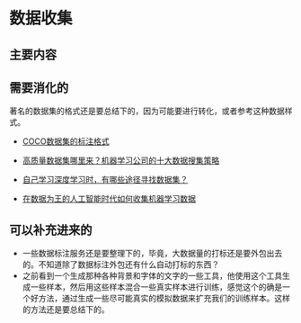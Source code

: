 
# 数据收集




## 主要内容






## 需要消化的

著名的数据集的格式还是要总结下的，因为可能要进行转化，或者参考这种数据样式。

- [COCO数据集的标注格式](https://zhuanlan.zhihu.com/p/29393415)

- [高质量数据集哪里来？机器学习公司的十大数据搜集策略](http://zhuanlan.51cto.com/art/201706/542757.htm)
- [自己学习深度学习时，有哪些途径寻找数据集？](https://www.zhihu.com/question/53655758)
- [在数据为王的人工智能时代如何收集机器学习数据](https://blog.ailemon.me/2017/02/17/how-to-collect-data-for-machine-learning/)


## 可以补充进来的

- 一些数据标注服务还是要整理下的，毕竟，大数据量的打标还是要外包出去的。不知道除了数据标注外包还有什么自动打标的东西？
- 之前看到一个生成那种各种背景和字体的文字的一些工具，他使用这个工具生成一些样本，然后用这些样本混合一些真实样本进行训练，感觉这个的确是一个好方法，通过生成一些尽可能真实的模拟数据来扩充我们的训练样本。这样的方法还是要总结下的。
